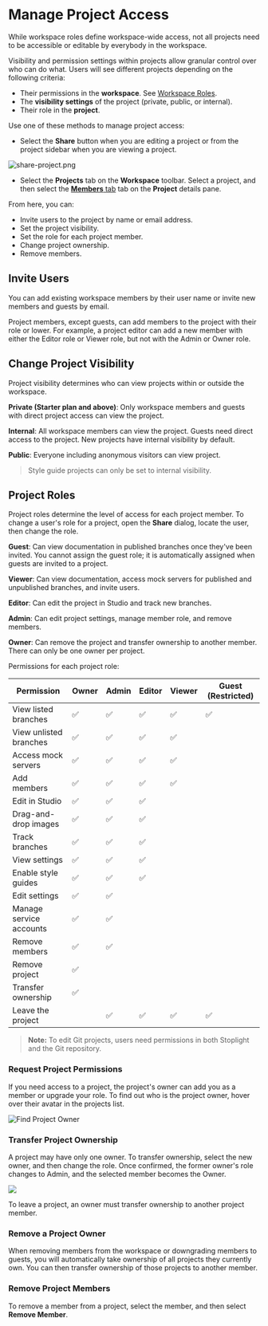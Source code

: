 # Manage Project Access

While workspace roles define workspace-wide access, not all projects need to be accessible or editable by everybody in the workspace. 

Visibility and permission settings within projects allow granular control over who can do what. Users will see different projects depending on the following criteria:

- Their permissions in the **workspace**. See [Workspace Roles](k.workspace-roles.md).  
- The **visibility settings** of the project (private, public, or internal).
- Their role in the **project**. 

Use one of these methods to manage project access:

* Select the **Share** button when you are editing a project or from the project sidebar when you are viewing a project.
<!-- focus: false -->
![share-project.png](https://stoplight.io/api/v1/projects/cHJqOjI/images/wiaJr2Ql6FI)

* Select the **Projects** tab on the **Workspace** toolbar. Select a project, and then select the [**Members** tab](../7.-projects/project-settings.md#members-overview) tab on the **Project** details pane.

From here, you can:

- Invite users to the project by name or email address.
- Set the project visibility.
- Set the role for each project member.
- Change project ownership.
- Remove members.

## Invite Users

You can add existing workspace members by their user name or invite new members and guests by email.

Project members, except guests, can add members to the project with their role or lower. For example, a project editor can add a new member with either the Editor role or Viewer role, but not with the Admin or Owner role.

## Change Project Visibility

Project visibility determines who can view projects within or outside the workspace. 

**Private (Starter plan and above)**: Only workspace members and guests with direct project access can view the project.

**Internal**: All workspace members can view the project. Guests need direct access to the project. New projects have internal visibility by default. 

**Public**: Everyone including anonymous visitors can view project.

> Style guide projects can only be set to internal visibility. 

## Project Roles

Project roles determine the level of access for each project member. To change a user's role for a project, open the **Share** dialog, locate the user, then change the role. 

**Guest**: Can view documentation in published branches once they've been invited. You cannot assign the guest role; it is automatically assigned when guests are invited to a project.

**Viewer**: Can view documentation, access mock servers for published and unpublished branches, and invite users. 

**Editor**: Can edit the project in Studio and track new branches.

**Admin**: Can edit project settings, manage member role, and remove members.

**Owner**: Can remove the project and transfer ownership to another member. There can only be one owner per project.

Permissions for each project role:

| Permission                | Owner | Admin | Editor | Viewer | Guest (Restricted) |
|---------------------------|-------|-------|--------|--------|--------|
| View listed branches      | ✅     | ✅    | ✅      | ✅      | ✅    |
| View unlisted branches    | ✅     | ✅    | ✅      | ✅      |       |
| Access mock servers       | ✅     | ✅    | ✅      | ✅      |       |
| Add members               | ✅     | ✅    | ✅      | ✅      |       |
| Edit in Studio            | ✅     | ✅    | ✅      |        |       |
| Drag-and-drop images      | ✅     | ✅    | ✅      |        |       |
| Track branches            | ✅     | ✅    | ✅      |        |       |
| View settings             | ✅     | ✅    | ✅      |        |       |
| Enable style guides       | ✅     | ✅    | ✅      |        |       |
| Edit settings             | ✅     | ✅    |        |        |        |
| Manage service accounts   | ✅     | ✅    |        |        |        |
| Remove members            | ✅     | ✅    |        |        |        |
| Remove project            | ✅     |       |        |        |       |
| Transfer ownership        | ✅     |       |        |        |       |
| Leave the project         |        | ✅    | ✅      | ✅      |✅    |

> **Note:** To edit Git projects, users need permissions in both Stoplight and the Git repository.

### Request Project Permissions

If you need access to a project, the project's owner can add you as a member or upgrade your role. To find out who is the project owner, hover over their avatar in the projects list.

![Find Project Owner](https://stoplight.io/api/v1/projects/cHJqOjI/images/YdQNNaKkjIU)

### Transfer Project Ownership

A project may have only one owner. To transfer ownership, select the new owner, and then change the role. Once confirmed, the former owner's role changes to Admin, and the selected member becomes the Owner.

<!--
focus: false
-->
![](../assets/images/transfer-project-ownership.png)

To leave a project, an owner must transfer ownership to another project member.

### Remove a Project Owner

When removing members from the workspace or downgrading members to guests, you will automatically take ownership of all projects they currently own. You can then transfer ownership of those projects to another member.

### Remove Project Members

To remove a member from a project, select the member, and then select **Remove Member**.